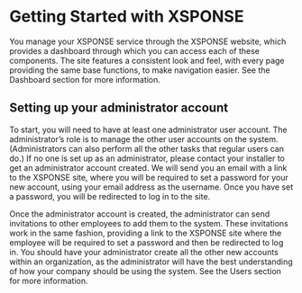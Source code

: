 # Getting Started with XSPONSE

You manage your XSPONSE service through the XSPONSE website, which provides a dashboard through which you can access each of these components. The site features a consistent look and feel, with every page providing the same base functions, to make navigation easier. See the Dashboard section for more information.

## Setting up your administrator account

To start, you will need to have at least one administrator user account. The administrator’s role is to manage the other user accounts on the system. (Administrators can also perform all the other tasks that regular users can do.) If no one is set up as an administrator, please contact your installer to get an administrator account created. We will send you an email with a link to the XSPONSE site, where you will be required to set a password for your new account, using your email address as the username. Once you have set a password, you will be redirected to log in to the site.

Once the administrator account is created, the administrator can send invitations to other employees to add them to the system. These invitations work in the same fashion, providing a link to the XSPONSE site where the employee will be required to set a password and then be redirected to log in. You should have your administrator create all the other new accounts within an organization, as the administrator will have the best understanding of how your company should be using the system. See the Users section for more information.
